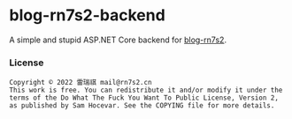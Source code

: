 # blog-rn7s2-backend

A simple and stupid ASP.NET Core backend for [blog-rn7s2](https://github.com/rn7s2/blog-rn7s2/).

### License
```
Copyright © 2022 雷瑞祺 mail@rn7s2.cn
This work is free. You can redistribute it and/or modify it under the
terms of the Do What The Fuck You Want To Public License, Version 2,
as published by Sam Hocevar. See the COPYING file for more details.
```
